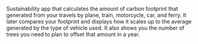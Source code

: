 Sustainability app that calculates the amount of carbon footprint that generated from your travels by plane, train, motorcycle, car, and ferry. It later compares your footprint and displays how it scales up to the average generated by the type of vehicle used. It also shows you the number of trees you need to plan to offset that amount in a year.
